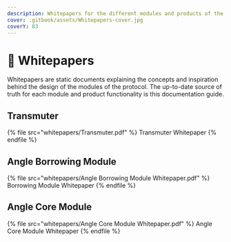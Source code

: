 ```yaml
---
description: Whitepapers for the different modules and products of the Angle Protocol
cover: .gitbook/assets/Whitepapers-cover.jpg
coverY: 83
---
```


# 📖 Whitepapers

Whitepapers are static documents explaining the concepts and inspiration behind the design of the modules of the protocol. The up-to-date source of truth for each module and product functionality is this documentation guide.

## Transmuter

{% file src="whitepapers/Transmuter.pdf" %}
Transmuter Whitepaper
{% endfile %}

## Angle Borrowing Module

{% file src="whitepapers/Angle Borrowing Module Whitepaper.pdf" %}
Borrowing Module Whitepaper
{% endfile %}

## Angle Core Module

{% file src="whitepapers/Angle Core Module Whitepaper.pdf" %}
Angle Core Module Whitepaper
{% endfile %}
